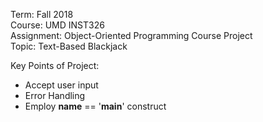 Term: Fall 2018 <br/>
Course: UMD INST326 <br/>
Assignment: Object-Oriented Programming Course Project <br/>
Topic: Text-Based Blackjack

Key Points of Project: <br/>
* Accept user input 
* Error Handling 
* Employ __name__ == '__main__' construct